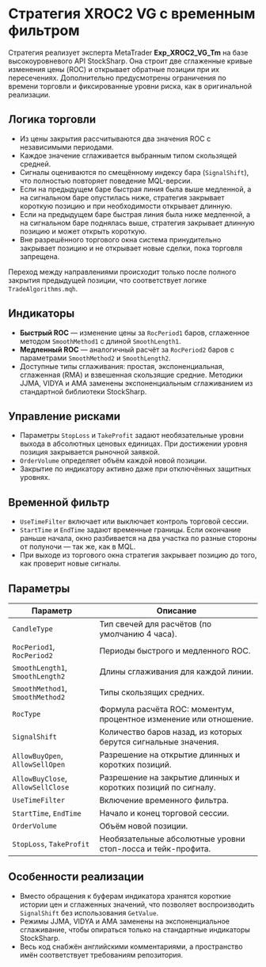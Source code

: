 # Стратегия XROC2 VG с временным фильтром

Стратегия реализует эксперта MetaTrader **Exp_XROC2_VG_Tm** на базе высокоуровневого API StockSharp. Она строит две сглаженные кривые изменения цены (ROC) и открывает обратные позиции при их пересечениях. Дополнительно предусмотрены ограничения по времени торговли и фиксированные уровни риска, как в оригинальной реализации.

## Логика торговли

- Из цены закрытия рассчитываются два значения ROC с независимыми периодами.
- Каждое значение сглаживается выбранным типом скользящей средней.
- Сигналы оцениваются по смещённому индексу бара (`SignalShift`), что полностью повторяет поведение MQL-версии.
- Если на предыдущем баре быстрая линия была выше медленной, а на сигнальном баре опустилась ниже, стратегия закрывает короткую позицию и при необходимости открывает длинную.
- Если на предыдущем баре быстрая линия была ниже медленной, а на сигнальном баре поднялась выше, стратегия закрывает длинную позицию и может открыть короткую.
- Вне разрешённого торгового окна система принудительно закрывает позицию и не открывает новые сделки, пока торговля запрещена.

Переход между направлениями происходит только после полного закрытия предыдущей позиции, что соответствует логике `TradeAlgorithms.mqh`.

## Индикаторы

- **Быстрый ROC** — изменение цены за `RocPeriod1` баров, сглаженное методом `SmoothMethod1` с длиной `SmoothLength1`.
- **Медленный ROC** — аналогичный расчёт за `RocPeriod2` баров с параметрами `SmoothMethod2` и `SmoothLength2`.
- Доступные типы сглаживания: простая, экспоненциальная, сглаженная (RMA) и взвешенная скользящие средние. Методики JJMA, VIDYA и AMA заменены экспоненциальным сглаживанием из стандартной библиотеки StockSharp.

## Управление рисками

- Параметры `StopLoss` и `TakeProfit` задают необязательные уровни выхода в абсолютных ценовых единицах. При достижении уровня позиция закрывается рыночной заявкой.
- `OrderVolume` определяет объём каждой новой позиции.
- Закрытие по индикатору активно даже при отключённых защитных уровнях.

## Временной фильтр

- `UseTimeFilter` включает или выключает контроль торговой сессии.
- `StartTime` и `EndTime` задают временные границы. Если окончание раньше начала, окно разбивается на два участка по разные стороны от полуночи — так же, как в MQL.
- При выходе из торгового окна стратегия закрывает позицию до того, как проверит новые сигналы.

## Параметры

| Параметр | Описание |
| --- | --- |
| `CandleType` | Тип свечей для расчётов (по умолчанию 4 часа). |
| `RocPeriod1`, `RocPeriod2` | Периоды быстрого и медленного ROC. |
| `SmoothLength1`, `SmoothLength2` | Длины сглаживания для каждой линии. |
| `SmoothMethod1`, `SmoothMethod2` | Типы скользящих средних. |
| `RocType` | Формула расчёта ROC: моментум, процентное изменение или отношение. |
| `SignalShift` | Количество баров назад, из которых берутся сигнальные значения. |
| `AllowBuyOpen`, `AllowSellOpen` | Разрешение на открытие длинных и коротких позиций. |
| `AllowBuyClose`, `AllowSellClose` | Разрешение на закрытие длинных и коротких позиций по сигналу. |
| `UseTimeFilter` | Включение временного фильтра. |
| `StartTime`, `EndTime` | Начало и конец торговой сессии. |
| `OrderVolume` | Объём новой позиции. |
| `StopLoss`, `TakeProfit` | Необязательные абсолютные уровни стоп-лосса и тейк-профита. |

## Особенности реализации

- Вместо обращения к буферам индикатора хранятся короткие истории цен и сглаженных значений, что позволяет воспроизводить `SignalShift` без использования `GetValue`.
- Режимы JJMA, VIDYA и AMA заменены на экспоненциальное сглаживание, чтобы опираться только на стандартные индикаторы StockSharp.
- Весь код снабжён английскими комментариями, а пространство имён соответствует требованиям репозитория.
